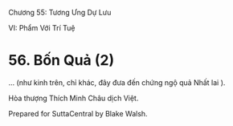  

Chương 55: Tương Ưng Dự Lưu

VI: Phẩm Với Trí Tuệ

# 56\. Bốn Quả (2)

… (như kinh trên, chỉ khác, đây đưa đến chứng ngộ quả Nhất lai ).

Hòa thượng Thích Minh Châu dịch Việt.

Prepared for SuttaCentral by Blake Walsh.